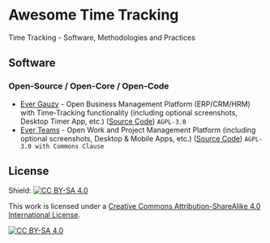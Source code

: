 # Awesome Time Tracking

Time Tracking - Software, Methodologies and Practices

## Software 

### Open-Source / Open-Core / Open-Code

- [Ever Gauzy](https://gauzy.co) -  Open Business Management Platform (ERP/CRM/HRM) with Time-Tracking functionality (including optional screenshots, Desktop Timer App, etc.) ([Source Code](https://github.com/ever-co/ever-gauzy)) `AGPL-3.0`
- [Ever Teams](https://ever.team) - Open Work and Project Management Platform (including optional screenshots, Desktop & Mobile Apps, etc.) ([Source Code](https://github.com/ever-co/ever-teams)) `AGPL-3.0 with Commons Clause`

## License

Shield: [![CC BY-SA 4.0][cc-by-sa-shield]][cc-by-sa]

This work is licensed under a
[Creative Commons Attribution-ShareAlike 4.0 International License][cc-by-sa].

[![CC BY-SA 4.0][cc-by-sa-image]][cc-by-sa]

[cc-by-sa]: http://creativecommons.org/licenses/by-sa/4.0/
[cc-by-sa-image]: https://licensebuttons.net/l/by-sa/4.0/88x31.png
[cc-by-sa-shield]: https://img.shields.io/badge/License-CC%20BY--SA%204.0-lightgrey.svg
